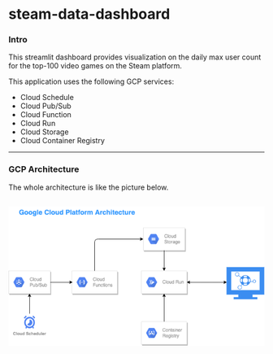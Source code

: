 # steam-data-dashboard

### Intro
This streamlit dashboard provides visualization on the daily max user count for the top-100 video games on the Steam platform.

This application uses the following GCP services:
  - Cloud Schedule
  - Cloud Pub/Sub
  - Cloud Function
  - Cloud Run
  - Cloud Storage
  - Cloud Container Registry

---

### GCP Architecture
The whole architecture is like the picture below.

![architecture](gcp_architecture.png)
---
